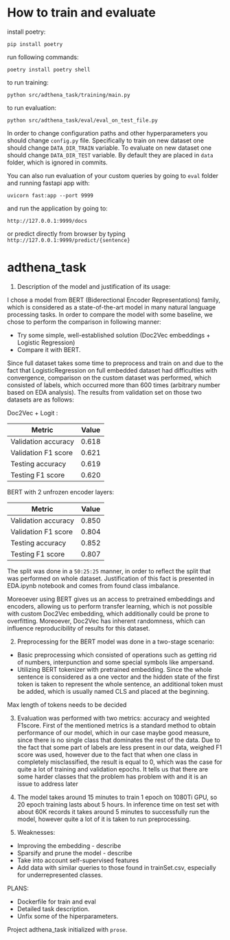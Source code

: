 # How to train and evaluate

install poetry:

`pip install poetry`

run following commands:

`poetry install
poetry shell`

to run training:

`python src/adthena_task/training/main.py`

to run evaluation:

`python src/adthena_task/eval/eval_on_test_file.py`

In order to change configuration paths and other hyperparameters you should change `config.py` file.
Specifically to train on new dataset one should change `DATA_DIR_TRAIN` variable. To evaluate on new dataset one
should change `DATA_DIR_TEST` variable. By default they are placed in `data` folder, which is ignored in commits.

You can also run evaluation of your custom queries by going to `eval` folder and running fastapi app with:

`uvicorn fast:app --port 9999`

and run the application by going to:

`http://127.0.0.1:9999/docs`

or predict directly from browser by typing `http://127.0.0.1:9999/predict/{sentence}`

# adthena_task

1. Description of the model and justification of its usage:

I chose a model from BERT (Biderectional Encoder Representations) family, which is considered as a state-of-the-art model
in many natural language processing tasks. In order to compare the model with some baseline,
we chose to perform the comparison in following manner:

* Try some simple, well-established solution (Doc2Vec embeddings + Logistic Regression)
* Compare it with BERT.

Since full dataset takes some time to preprocess and train on and due to the fact that LogisticRegression on full embedded
dataset had difficulties with convergence, comparison on the custom dataset was performed, which consisted of labels, which
occurred more than 600 times (arbitrary number based on EDA analysis). The results from validation set on those two datasets
are as follows:

Doc2Vec + Logit :

| Metric      | Value |
| ----------- | ----------- |
| Validation accuracy      | 0.618       |
| Validation F1 score   | 0.621        |
| Testing accuracy      | 0.619       |
| Testing F1 score   | 0.620        |


BERT with 2 unfrozen encoder layers:

| Metric      | Value |
| ----------- | ----------- |
| Validation accuracy      | 0.850       |
| Validation F1 score   | 0.804        |
| Testing accuracy      | 0.852       |
| Testing F1 score   | 0.807        |

The split was done in a `50:25:25` manner, in order to reflect the split that was performed on whole dataset. Justification
of this fact is presented in EDA.ipynb notebook and comes from found class imbalance.

Moreoever using BERT gives us an access to pretrained embeddings and encoders, allowing us to perform transfer learning,
which is not possible with custom Doc2Vec embedding, which additionally could be prone to overfitting. Moreoever, Doc2Vec
has inherent randomness, which can influence reproducibility of results for this dataset.

2. Preprocessing for the BERT model was done in a two-stage scenario:

* Basic preprocessing which consisted of operations such as getting rid of numbers, interpunction and some special symbols
like ampersand.
* Utilizing BERT tokenizer with pretrained embedding. Since the whole sentence is considered as a one vector and the hidden
state of the first token is taken to represent the whole sentence, an additional token must be added, which is usually
named CLS and placed at the beginning.

Max length of tokens needs to be decided

3. Evaluation was performed with two metrics: accuracy and weighted F1score. First of the mentioned metrics is a standard
method to obtain performance of our model, which in our case maybe good measure, since there is no single class that dominates the
rest of the data. Due to the fact that some part of labels are less present in our data, weighed F1 score was used,
however due to the fact that when one class in completely misclassified, the result is equal to 0, which was the case
for quite a lot of training and validation epochs. It tells us that there are some harder classes that the problem has problem with
and it is an issue to address later

4. The model takes around 15 minutes to train 1 epoch on 1080Ti GPU, so 20 epoch training lasts about 5 hours. In inference
time on test set with about 60K records it takes around 5 minutes to successfully run the model, however quite a lot of it
is taken to run preprocessing.

5. Weaknesses:

* Improving the embedding - describe
* Sparsify and prune the model - describe
* Take into account self-supervised features
* Add data with similar queries to those found in trainSet.csv, especially for underrepresented classes.

PLANS:
* Dockerfile for train and eval
* Detailed task description.
* Unfix some of the hiperparameters.

Project adthena_task initialized with `prose`.
